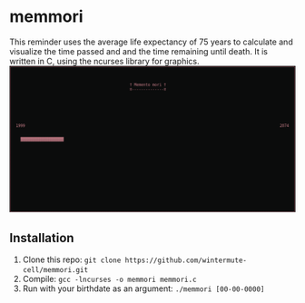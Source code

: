 # memmori
This reminder uses the average life expectancy of 75 years to calculate and  
visualize the time passed and and the time remaining until death.
It is written in C, using the ncurses library for graphics.
![alt text](https://github.com/wintermute-cell/memmori/blob/main/memmoriscreen.png?raw=true)


## Installation
1. Clone this repo:
      ```git clone https://github.com/wintermute-cell/memmori.git```
2. Compile:
      ```gcc -lncurses -o memmori memmori.c```
3. Run with your birthdate as an argument:
      ```./memmori [00-00-0000]```
